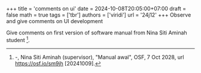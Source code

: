 +++
title = 'comments on ui'
date = 2024-10-08T20:05:00+07:00
draft = false
math = true
tags = ['tbr']
authors = ['viridi']
url = '24j12'
+++
Observe and give comments on UI development<!--more-->

Give comments on first version of software manual from Nina Siti Aminah student [^aminah_2024].


[^aminah_2024]: -, Nina Siti Aminah (supervisor), "Manual awal", OSF, 7 Oct 2028, url https://osf.io/sm9jh [20241009].
